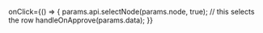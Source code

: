 onClick={() => {
  params.api.selectNode(params.node, true); // this selects the row
  handleOnApprove(params.data);
}}